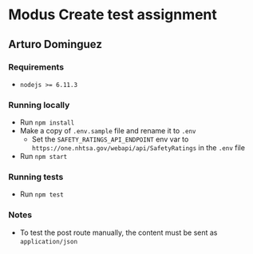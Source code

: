 # Modus Create test assignment

## Arturo Dominguez

### Requirements

- `nodejs >= 6.11.3`

### Running locally

- Run `npm install`
- Make a copy of `.env.sample` file and rename it to `.env`
  - Set the `SAFETY_RATINGS_API_ENDPOINT` env var to `https://one.nhtsa.gov/webapi/api/SafetyRatings` in the `.env` file
- Run `npm start`

### Running tests

- Run `npm test`

### Notes

- To test the post route manually, the content must be sent as `application/json`
